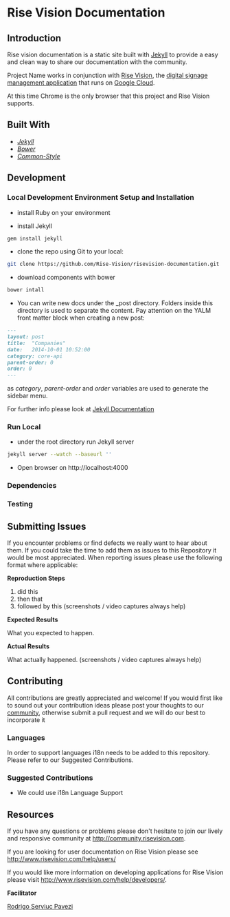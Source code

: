 # Rise Vision Documentation

## Introduction

Rise vision documentation is a static site built with [Jekyll](http://jekyllrb.com/) to provide a easy and clean way to share our documentation with the community.

Project Name works in conjunction with [Rise Vision](http://www.risevision.com), the [digital signage management application](http://rva.risevision.com/) that runs on [Google Cloud](https://cloud.google.com).

At this time Chrome is the only browser that this project and Rise Vision supports.

## Built With
- *[Jekyll](http://jekyllrb.com/)*
- *[Bower](http://bower.io/)*
- *[Common-Style](http://rise-vision.github.io/style-guide/)*

## Development

### Local Development Environment Setup and Installation

* install Ruby on your environment 

* install Jekyll 
```bash
gem install jekyll
```

* clone the repo using Git to your local:
```bash
git clone https://github.com/Rise-Vision/risevision-documentation.git
```

* download components with bower
```bash
bower intall
```

* You can write new docs under the _post directory. Folders inside this directory is used to separate the content. 
Pay attention on the YALM front matter block when creating a new post: 
```markdown
---
layout: post
title:  "Companies"
date:   2014-10-01 10:52:00
category: core-api
parent-order: 0
order: 0
---
```

as *category*, *parent-order* and *order* variables are used to generate the sidebar menu. 

For further info please look at [Jekyll Documentation](http://jekyllrb.com/docs/home/)

### Run Local

* under the root directory run Jekyll server
```bash
jekyll server --watch --baseurl ''
```

* Open browser on http://localhost:4000

### Dependencies


### Testing

## Submitting Issues
If you encounter problems or find defects we really want to hear about them. If you could take the time to add them as issues to this Repository it would be most appreciated. When reporting issues please use the following format where applicable:

**Reproduction Steps**

1. did this
2. then that
3. followed by this (screenshots / video captures always help)

**Expected Results**

What you expected to happen.

**Actual Results**

What actually happened. (screenshots / video captures always help)

## Contributing
All contributions are greatly appreciated and welcome! If you would first like to sound out your contribution ideas please post your thoughts to our [community](http://community.risevision.com), otherwise submit a pull request and we will do our best to incorporate it

### Languages

In order to support languages i18n needs to be added to this repository.  Please refer to our Suggested Contributions.

### Suggested Contributions
- We could use i18n Language Support

## Resources
If you have any questions or problems please don't hesitate to join our lively and responsive community at http://community.risevision.com.

If you are looking for user documentation on Rise Vision please see http://www.risevision.com/help/users/

If you would like more information on developing applications for Rise Vision please visit http://www.risevision.com/help/developers/.

**Facilitator**

[Rodrigo Serviuc Pavezi](https://github.com/rodrigopavezi "Rodrigo Serviuc Pavezi")

